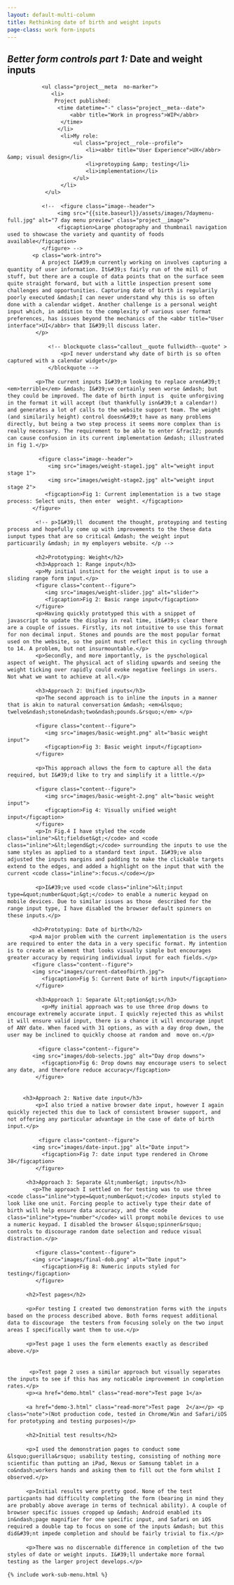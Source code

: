 ```yaml
---
layout: default-multi-column
title: Rethinking date of birth and weight inputs
page-class: work form-inputs
---
```


<section class="content__primary content-primary__multi-column">
    <h1><em class="pre-header">Better form controls part 1:</em> Date and weight inputs</h1>
       
               <ul class="project__meta  no-marker">
                  <li>
                   Project published:
                    <time datetime="-" class="project__meta--date">
                        <abbr title="Work in progress">WIP</abbr>
                     </time>
                    </li> 
                     <li>My role:
                         <ul class="project__role--profile">
                             <li><abbr title="User Experience">UX</abbr> &amp; visual design</li> 
                             <li>protoyping &amp; testing</li>
                             <li>implementation</li>
                         </ul>
                     </li>
                </ul>
                
               <!--  <figure class="image--header">
                    <img src="{{site.baseurl}}/assets/images/7daymenu-full.jpg" alt="7 day menu preview" class="project__image">
                    <figcaption>Large photography and thumbnail navigation used to showcase the variety and quantity of foods available</figcaption>
               </figure> -->
            <p class="work-intro">
               A project I&#39;m currently working on involves capturing a quantity of user information. It&#39;s fairly run of the mill of stuff, but there are a couple of data points that on the surface seem quite straight forward, but with a little inspection present some challenges and opportunities. Capturing date of birth is regularily poorly executed &mdash;I can never understand why this is so often done with a calendar widget. Another challenge is a personal weight input which, in addition to the complexity of various user format preferences, has issues beyond the mechanics of the <abbr title="User interface">UI</abbr> that I&#39;ll discuss later.
             </p>
             
                 <!-- blockquote class="callout__quote fullwidth--quote" >
                     <p>I never understand why date of birth is so often captured with a calendar widget</p>
                 </blockquote -->
                 
             <p>The current inputs I&#39;m looking to replace aren&#39;t <em>terrible</em> &mdash; I&#39;ve certainly seen worse &mdash; but they could be improved. The date of birth input is  quite unforgiving in the format it will accept (but thankfully isn&#39;t a calendar!) and generates a lot of calls to the website support team. The weight (and similarily height) control doesn&#39;t have as many problems directly, but being a two step process it seems more complex than is really necessary. The requirement to be able to enter &frac12; pounds can cause confusion in its current implementation &mdash; illustrated in fig 1.</p>
             
              <figure class="image--header">
                 <img src="images/weight-stage1.jpg" alt="weight input stage 1">
                 <img src="images/weight-stage2.jpg" alt="weight input stage 2">
                <figcaption>Fig 1: Current implementation is a two stage process: Select units, then enter  weight. </figcaption>
            </figure>
             
             <!-- p>I&#39;ll  document the thought, protoyping and testing process and hopefully come up with improvements to the these data iunput types that are so critical &mdash; the weight input particuarily &mdash; in my employers website. </p -->
            
             <h2>Prototyping: Weight</h2>
             <h3>Approach 1: Range input</h3>
             <p>My initial instinct for the weight input is to use a sliding range form input.</p>
             <figure class="content--figure">
                <img src="images/weight-slider.jpg" alt="slider">
                <figcaption>Fig 2: Basic range input</figcaption>
             </figure>
             <p>Having quickly prototyped this with a snippet of javascript to update the display in real time, it&#39;s clear there are a couple of issues. Firstly, its not intuitive to use this format for non decimal input. Stones and pounds are the most popular format used on the website, so the point must reflect this in cycling through to 14. A problem, but not insurmountable.</p>
             <p>Secondly, and more importantly, is the pyschological aspect of weight. The physical act of sliding upwards and seeing the weight ticking over rapidly could evoke negative feelings in users. Not what we want to achieve at all.</p>
             
             <h3>Approach 2: Unified inputs</h3>
             <p>The second approach is to inline the inputs in a manner that is akin to natural conversation &mdash; <em>&lsquo; twelve&ndash;stone&ndash;two&ndash;pounds.&rsquo;</em> </p>
             
             <figure class="content--figure">
                <img src="images/basic-weight.png" alt="basic weight input">
                <figcaption>Fig 3: Basic weight input</figcaption>
             </figure>
             
             <p>This approach allows the form to capture all the data required, but I&#39;d like to try and simplify it a little.</p>
             
             <figure class="content--figure">
                <img src="images/basic-weight-2.png" alt="basic weight input">
                <figcaption>Fig 4: Visually unified weight input</figcaption>
             </figure>
             <p>In Fig.4 I have styled the <code class="inline">&lt;fieldset&gt;</code> and <code class="inline">&lt;legend&gt;</code> surrounding the inputs to use the same styles as applied to a standard text input. I&#39;ve also adjusted the inputs margins and padding to make the clickable targets extend to the edges, and added a highlight on the input that with the current <code class="inline">:focus.</code></p>
             
             <p>I&#39;ve used <code class="inline">&lt;input type=&quot;number&quot;&gt;</code> to enable a numeric keypad on mobile devices. Due to similar issues as those  described for the range input type, I have disabled the browser default spinners on these inputs.</p>
             
            <h2>Prototyping: Date of birth</h2>
           <p>A major problem with the current implementation is the users are required to enter the data in a very specific format. My intention is to create an element that looks visually simple but encourages greater accuracy by requiring individual input for each fields.</p>
            <figure class="content--figure">
            <img src="images/current-dateofbirth.jpg">
               <figcaption>Fig 5: Current Date of birth input</figcaption>
             </figure>
                                   
             <h3>Approach 1: Separate &lt;option&gt;s</h3>                   
               <p>My initial approach was to use three drop downs to encourage extremely accurate input. I quickly rejected this as whilst it will ensure valid input, there is a chance it will encourage input of ANY date. When faced with 31 options, as with a day drop down, the user may be inclined to quickly choose at random and  move on.</p> 
              
              <figure class="content--figure">
            <img src="images/dob-selects.jpg" alt="Day drop downs">
               <figcaption>Fig 6: Drop downs may encourage users to select any date, and therefore reduce accuracy</figcaption>
             </figure>
   
         
         <h3>Approach 2: Native date input</h3> 
             <p>I also tried a native browser date input, however I again quickly rejected this due to lack of consistent browser support, and not offering any particular advantage in the case of date of birth input.</p>
             
              <figure class="content--figure">
            <img src="images/date-input.jpg" alt="Date input">
               <figcaption>Fig 7: date input type rendered in Chrome 38</figcaption>
             </figure>
             
          <h3>Approach 3: Separate &lt;number&gt; inputs</h3> 
            <p>The approach I settled on for testing was to use three  <code class="inline">type=&quot;number&quot;</code> inputs styled to look like one unit. Forcing people to actively type their date of birth will help ensure data accuracy, and the <code class="inline">type="number"</code> will prompt mobile devices to use a numeric keypad. I disabled the browser &lsquo;spinner&rsquo; controls to discourage random date selection and reduce visual distraction.</p>
            
             <figure class="content--figure">
            <img src="images/final-dob.png" alt="Date input">
               <figcaption>Fig 8: Numeric inputs styled for testing</figcaption>
             </figure>
             
          <h2>Test pages</h2>
          
          <p>For testing I created two demonstration forms with the inputs based on the process described above. Both forms request additional data to discourage  the testers from focusing solely on the two input areas I specifically want them to use.</p>
          
          <p>Test page 1 uses the form elements exactly as described above.</p>
          
          
           <p>Test page 2 uses a similar approach but visually separates the inputs to see if this has any noticable improvement in completion rates.</p>
          <p><a href="demo.html" class="read-more">Test page 1</a> 
          
          <a href="demo-3.html" class="read-more">Test page  2</a></p> <p class="note">(Not production code, tested in Chrome/Win and Safari/iOS for prototyping and testing purposes)</p>
          
          <h2>Initial test results</h2>
          
          <p>I used the demonstration pages to conduct some &lsquo;guerilla&rsquo; usability testing, consisting of nothing more scientific than putting an iPad, Nexus or Samsung tablet in a co&ndash;workers hands and asking them to fill out the form whilst I observed.</p>
          
          <p>Initial results were pretty good. None of the test particpants had difficulty completing  the form (bearing in mind they are probably above average in terms of technical ability). A couple of browser specific issues cropped up &mdash; Android enabled its in&ndash;page magnifier for one specific input, and Safari on iOS required a double tap to focus on some of the inputs &mdash; but this did&#39;nt impede completion and should be fairly trivial to fix.</p>
          
          <p>There was no discernable difference in completion of the two styles of date or weight inputs. I&#39;ll undertake more formal testing as the larger project develops.</p>
</section>

<aside role="supplmental"  class="content__supplemental form-inputs">
    
    {% include work-sub-menu.html %}
    
</aside>